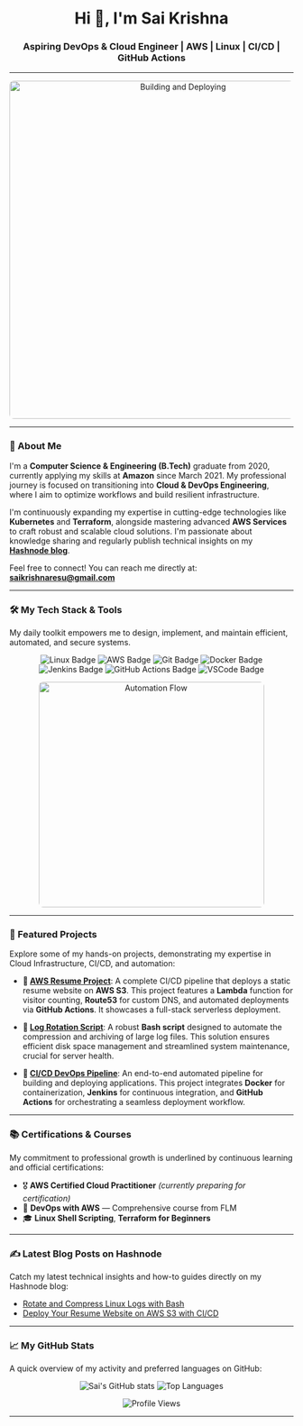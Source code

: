 <h1 align="center">Hi 👋, I'm Sai Krishna</h1>
<h3 align="center">Aspiring DevOps & Cloud Engineer | AWS | Linux | CI/CD | GitHub Actions</h3>

---

<p align="center">
  <img src="https://media.giphy.com/media/LmNwrMVKIKk9E2Dltb/giphy.gif" width="600" alt="Building and Deploying" style="border-radius: 8px;">
</p>

---

### 🌟 About Me

I'm a **Computer Science & Engineering (B.Tech)** graduate from 2020, currently applying my skills at **Amazon** since March 2021. My professional journey is focused on transitioning into **Cloud & DevOps Engineering**, where I aim to optimize workflows and build resilient infrastructure.

I'm continuously expanding my expertise in cutting-edge technologies like **Kubernetes** and **Terraform**, alongside mastering advanced **AWS Services** to craft robust and scalable cloud solutions. I'm passionate about knowledge sharing and regularly publish technical insights on my [**Hashnode blog**](https://hashnode.com/@saikrishnaresu).

Feel free to connect! You can reach me directly at: **saikrishnaresu@gmail.com**

---

### 🛠️ My Tech Stack & Tools

My daily toolkit empowers me to design, implement, and maintain efficient, automated, and secure systems.

<p align="center">
  <img src="https://img.shields.io/badge/Linux-FCC624?style=for-the-badge&logo=linux&logoColor=black" alt="Linux Badge">
  <img src="https://img.shields.io/badge/AWS-232F3E?style=for-the-badge&logo=amazonaws&logoColor=white" alt="AWS Badge">
  <img src="https://img.shields.io/badge/Git-F05032?style=for-the-badge&logo=git&logoColor=white" alt="Git Badge">
  <img src="https://img.shields.io/badge/Docker-2496ED?style=for-the-badge&logo=docker&logoColor=white" alt="Docker Badge">
  <img src="https://img.shields.io/badge/Jenkins-D24939?style=for-the-badge&logo=jenkins&logoColor=white" alt="Jenkins Badge">
  <img src="https://img.shields.io/badge/GitHub_Actions-2088FF?style=for-the-badge&logo=github-actions&logoColor=white" alt="GitHub Actions Badge">
  <img src="https://img.shields.io/badge/VSCode-007ACC?style=for-the-badge&logo=visual-studio-code&logoColor=white" alt="VSCode Badge">
</p>

<p align="center">
  <img src="https://media.giphy.com/media/v1.Y2lkPTc5MGI3NjExYTJmNjAwMjQxOGNlMTI5YzY1M2ZjNzY5MjU5YzU5MmM4ZWIyYzg0YyZlcD12MV9pbnRlcm5hbF9naWZzX2lkJmN0PWc/UoKz1x99O4iZg6r8Pq/giphy.gif" width="400" alt="Automation Flow" style="border-radius: 8px;" />
</p>

---

### 📘 Featured Projects

Explore some of my hands-on projects, demonstrating my expertise in Cloud Infrastructure, CI/CD, and automation:

* **🔹 [AWS Resume Project](https://github.com/saikrishnaresuk/aws-resume-project)**:
    A complete CI/CD pipeline that deploys a static resume website on **AWS S3**. This project features a **Lambda** function for visitor counting, **Route53** for custom DNS, and automated deployments via **GitHub Actions**. It showcases a full-stack serverless deployment.

* **🔹 [Log Rotation Script](https://github.com/saikrishnaresuk/log-rotation)**:
    A robust **Bash script** designed to automate the compression and archiving of large log files. This solution ensures efficient disk space management and streamlined system maintenance, crucial for server health.

* **🔹 [CI/CD DevOps Pipeline](https://github.com/saikrishnaresuk/devops-pipeline)**:
    An end-to-end automated pipeline for building and deploying applications. This project integrates **Docker** for containerization, **Jenkins** for continuous integration, and **GitHub Actions** for orchestrating a seamless deployment workflow.

---

### 📚 Certifications & Courses

My commitment to professional growth is underlined by continuous learning and official certifications:

* 🎖️ **AWS Certified Cloud Practitioner** *(currently preparing for certification)*
* 📘 **DevOps with AWS** — Comprehensive course from FLM
* 🎓 **Linux Shell Scripting**, **Terraform for Beginners**

---

### ✍️ Latest Blog Posts on Hashnode

Catch my latest technical insights and how-to guides directly on my Hashnode blog:

- [Rotate and Compress Linux Logs with Bash](https://hashnode.com/@saikrishnaresu/rotate-and-compress-linux-logs-with-bash)
- [Deploy Your Resume Website on AWS S3 with CI/CD](https://hashnode.com/@saikrishnaresu/deploy-your-resume-website-on-aws-s3-with-ci-cd)
---

### 📈 My GitHub Stats

A quick overview of my activity and preferred languages on GitHub:

<p align="center">
  <img src="https://github-readme-stats.vercel.app/api?username=saikrishnaresuk&show_icons=true&theme=radical&hide_border=true&count_private=true" alt="Sai's GitHub stats">
  <img src="https://github-readme-stats.vercel.app/api/top-langs/?username=saikrishnaresuk&layout=compact&theme=radical&hide_border=true" alt="Top Languages">
</p>

<p align="center">
  <img src="https://komarev.com/ghpvc/?username=saikrishnaresuk&color=blue&style=for-the-badge" alt="Profile Views">
</p>

---
